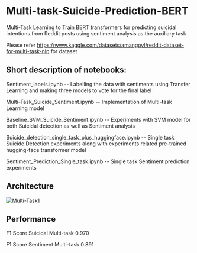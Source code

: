 # Multi-task-Suicide-Prediction-BERT
Multi-Task Learning to Train BERT transformers for predicting suicidal intentions from Reddit posts using sentiment analysis as the auxiliary task

Please refer https://www.kaggle.com/datasets/amangoyl/reddit-dataset-for-multi-task-nlp for dataset

## Short description of notebooks:


Sentiment_labels.ipynb -- Labelling the data with sentiments using Transfer Learning and making three models to vote for the final label

Multi-Task_Suicide_Sentiment.ipynb -- Implementation of Multi-task Learning model

Baseline_SVM_Suicide_Sentiment.ipynb -- Experiments with SVM model for both Suicidal detection as well as Sentiment analysis

Suicide_detection_single_task_plus_huggingface.ipynb -- Single task Suicide Detection experiments along with experiments related pre-trained hugging-face transformer model

Sentiment_Prediction_Single_task.ipynb -- Single task Sentiment prediction experiments

## Architecture

![Multi-Task1](https://user-images.githubusercontent.com/102705658/230920565-61a31845-419a-4ee7-b9e4-3f483c29e4cc.png)


## Performance
F1 Score Suicidal Multi-task	0.970


F1 Score Sentiment Multi-task	0.891
